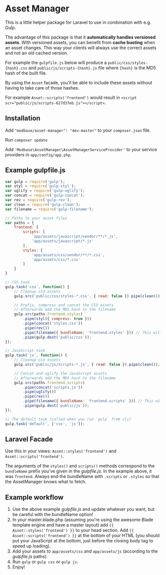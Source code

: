 # Asset Manager

This is a little helper package for Laravel to use in combination with e.g. Gulp.

The advantage of this package is that it **automatically handles versioned assets**. With versioned assets, you can benefit from **cache busting** when an asset changes. This way your clients will always use the correct assets and not an old cached version.

For example the `gulpfile.js` below will produce a `public/css/styles-{hash}.css` and `public/js/scripts-{hash}.js` file where `{hash}` is the MD5 hash of the built file.

By using the `Asset` facade, you'll be able to include these assets without having to take care of those hashes.

For example `Asset::scripts('frontend')` would result in `<script scr="public/js/scripts-627d37eb.js"></script>`.

## Installation

Add `"modbase/asset-manager": "dev-master"` to your `composer.json` file.

Run `composer update`

Add `'Modbase\AssetManager\AssetManagerServiceProvider'` to your service providers in `app/config/app.php`.

## Example gulpfile.js

```javascript
var gulp = require('gulp');
var styl = require('gulp-styl'); 
var uglify = require('gulp-uglify');
var concat = require('gulp-concat');
var rev = require('gulp-rev');
var clean = require('gulp-clean');
var filename = require('gulp-filename');

// Paths to your asset files
var paths = {
    frontend: {
        scripts: [
            'app/assets/javascript/vendor/**/*.js', 
            'app/assets/javascript/*.js'
        ],
        styles: [
            'app/assets/css/vendor/**/*.css',
            'app/assets/css/*.css'
        ]
    }
}

// CSS task
gulp.task('css', function() {
    // Cleanup old assets
    gulp.src('public/css/styles-*.css', { read: false }).pipe(clean());

    // Prefix, compress and concat the CSS assets
    // Afterwards add the MD5 hash to the filename
    gulp.src(paths.frontend.styles)
        .pipe(styl({ compress: true }))
        .pipe(concat('styles.css'))
        .pipe(rev())
        .pipe(filename({ bundleName: 'frontend.styles' })) // This will create/update the assets.json file
        .pipe(gulp.dest('public/css'));
});

// JavaScript task
gulp.task('js', function() {
    // Cleanup old assets
    gulp.src('public/js/scripts-*.js', { read: false }).pipe(clean());

    // Concat and uglify the JavaScript assets
    // Afterwards add the MD5 hash to the filename
    gulp.src(paths.frontend.scripts)
        .pipe(concat('scripts.js'))
        .pipe(uglify())
        .pipe(rev())
        .pipe(filename({ bundleName: 'frontend.scripts' })) // This will create/update the assets.json file
        .pipe(gulp.dest('public/js'));
});

// The default task (called when you run `gulp` from cli)
gulp.task('default', ['css', 'js']);
```

## Laravel Facade

Use this in your views: `Asset::styles('frontend')` and `Asset::scripts('frontend')`.

The arguments of the `styles()` and `scripts()` methods correspond to the `bundleName` prefix you've given in the *gulpfile.js*. In the example above, it was `frontend`. Always end the bundleName with `.scripts` or `.styles` so that the AssetManager knows what to fetch.

## Example workflow

1. Use the above example *gulpfile.js* and update whatever you want, but be careful with the bundleName option!
2. In your master.blade.php (assuming you're using the awesome Blade template engine and have a master layout) add `{{ Asset::styles('frontend') }}` to your head section. Add `{{ Asset::scripts('frontend') }}` at the bottom of your HTML (you should put your JavaScript at the bottom, just before the closing body tag to speed up loading).
3. Add your assets to `app/assets/css` and `app/assets/js` (according to the *gulpfile.js* paths).
4. Run `gulp` or `gulp css` or `gulp js`.
5. Enjoy!
